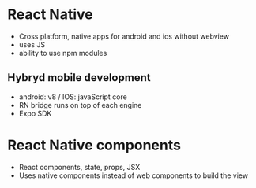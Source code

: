 # React Native
- Cross platform, native apps for android and ios without webview
- uses JS
- ability to use npm modules
## Hybryd mobile development
- android: v8 / IOS: javaScript core
- RN bridge runs on top of each engine
- Expo SDK
# React Native components
- React components, state, props, JSX
- Uses native components instead of web components to build the view


